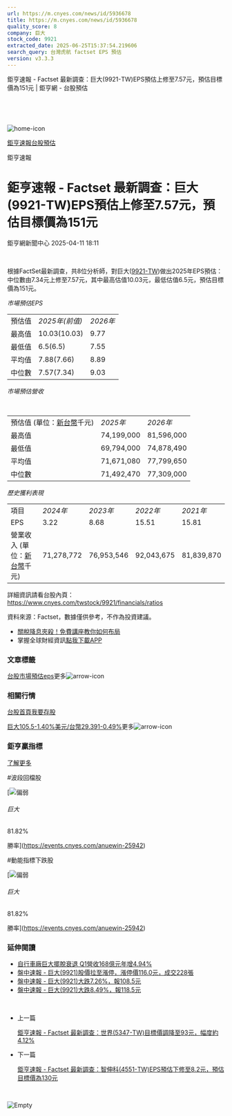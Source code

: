 ```yaml
---
url: https://m.cnyes.com/news/id/5936678
title: https://m.cnyes.com/news/id/5936678
quality_score: 8
company: 巨大
stock_code: 9921
extracted_date: 2025-06-25T15:37:54.219606
search_query: 台灣虎航 factset EPS 預估
version: v3.3.3
---
```


鉅亨速報 - Factset 最新調查：巨大(9921-TW)EPS預估上修至7.57元，預估目標價為151元 | 鉅亨網 - 台股預估

‌

‌

![home-icon](/assets/icons/breadCrumb/symbol-icon-home.svg)

[鉅亨速報](/news/cat/anue_live)[台股預估](/news/cat/tw_forecast)

鉅亨速報

# 鉅亨速報 - Factset 最新調查：巨大(9921-TW)EPS預估上修至7.57元，預估目標價為151元

鉅亨網新聞中心 2025-04-11 18:11

‌

根據FactSet最新調查，共8位分析師，對巨大([9921-TW](https://www.cnyes.com/twstock/9921))做出2025年EPS預估：中位數由7.34元上修至7.57元，其中最高估值10.03元，最低估值6.5元，預估目標價為151元。

*市場預估EPS*

|  |  |  |
| --- | --- | --- |
| 預估值 | *2025年(前值)* | *2026年* |
| 最高值 | 10.03(10.03) | 9.77 |
| 最低值 | 6.5(6.5) | 7.55 |
| 平均值 | 7.88(7.66) | 8.89 |
| 中位數 | 7.57(7.34) | 9.03 |

*市場預估營收*

‌

|  |  |  |
| --- | --- | --- |
| 預估值 (單位：[新台幣](https://invest.cnyes.com/forex/detail/usdtwd)千元) | *2025年* | *2026年* |
| 最高值 | 74,199,000 | 81,596,000 |
| 最低值 | 69,794,000 | 74,878,490 |
| 平均值 | 71,671,080 | 77,799,650 |
| 中位數 | 71,492,470 | 77,309,000 |

*歷史獲利表現*

|  |  |  |  |  |
| --- | --- | --- | --- | --- |
| 項目 | *2024年* | *2023年* | *2022年* | *2021年* |
| EPS | 3.22 | 8.68 | 15.51 | 15.81 |
| 營業收入 (單位：[新台幣](https://invest.cnyes.com/forex/detail/usdtwd)千元) | 71,278,772 | 76,953,546 | 92,043,675 | 81,839,870 |

詳細資訊請看台股內頁：  
<https://www.cnyes.com/twstock/9921/financials/ratios>

資料來源：Factset，數據僅供參考，不作為投資建議。

* [關稅降息夾殺！免費講座教你如何布局](https://www.rsc.com.tw/Cnyes_RSC/SeminarBooking2025InvestmentOutlook.aspx?utm_source=anue&utm_medium=usstocks_end)
* 掌握全球財經資訊[點我下載APP](http://www.cnyes.com/app/?utm_source=mweb&utm_medium=HamMenuBanner&utm_campaign=fixed&utm_content=entr)

### 文章標籤

[台股](https://news.cnyes.com/tag/台股 "台股")[市場預估](https://news.cnyes.com/tag/市場預估 "市場預估")[eps](https://news.cnyes.com/tag/eps "eps")更多![arrow-icon](/assets/icons/arrows/arrow-down.svg)

### 相關行情

[台股首頁](https://www.cnyes.com/twstock)[我要存股](https://supr.link/8OHaU)

[巨大105.5-1.40%](https://www.cnyes.com/twstock/9921)[美元/台幣29.391-0.49%](https://invest.cnyes.com/forex/detail/USDTWD)更多![arrow-icon](/assets/icons/arrows/arrow-down.svg)

### 鉅亨贏指標

[了解更多](https://events.cnyes.com/anuewin-25942)

#波段回檔股

[![偏弱](/assets/icons/win-indicator/short.svg)

###### 巨大

81.82%

勝率](https://events.cnyes.com/anuewin-25942)

#動能指標下跌股

[![偏弱](/assets/icons/win-indicator/short.svg)

###### 巨大

81.82%

勝率](https://events.cnyes.com/anuewin-25942)

### 延伸閱讀

* [自行車廠巨大擺脫衰退 Q1營收168億元年增4.94%](/news/id/5935560)
* [盤中速報 - 巨大(9921)股價拉至漲停，漲停價116.0元，成交228張](/news/id/5932980)
* [盤中速報 - 巨大(9921)大跌7.26%，報108.5元](/news/id/5929586)
* [盤中速報 - 巨大(9921)大跌8.49%，報118.5元](/news/id/5926566)

‌

* 上一篇

  [鉅亨速報 - Factset 最新調查：世界(5347-TW)目標價調降至93元，幅度約4.12%](/news/id/5936989)
* 下一篇

  [鉅亨速報 - Factset 最新調查：智伸科(4551-TW)EPS預估下修至8.2元，預估目標價為130元](/news/id/5936266)

‌

![Empty](/assets/icons/skeleton/empty-image.svg)

‌